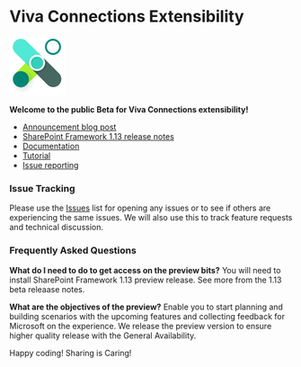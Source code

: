 # Viva Connections Extensibility

![Viva Connections logo](./assets/viva-connections.png)

**Welcome to the public Beta for Viva Connections extensibility!**

* [Announcement blog post](#)
* [SharePoint Framework 1.13 release notes](https://docs.microsoft.com/en-us/sharepoint/dev/spfx/release-1.13)
* [Documentation](https://docs.microsoft.com/en-us/sharepoint/dev/spfx/viva/overview-viva-connections)
* [Tutorial](https://docs.microsoft.com/en-us/sharepoint/dev/spfx/viva/get-started/build-first-sharepoint-adaptive-card-extension)
* [Issue reporting](https://github.com/microsoft/Viva-Connections-Extensibility-Beta/issues)


### Issue Tracking

Please use the [Issues](https://github.com/microsoft/Viva-Connections-Extensibility-Beta/issues) list for opening any
issues or to see if others are experiencing the same issues. We will also use this to track feature requests and technical
discussion.


### Frequently Asked Questions

**What do I need to do to get access on the preview bits?**
You will need to install SharePoint Framework 1.13 preview release. See more from the 1.13 beta releaase notes.

**What are the objectives of the preview?**
Enable you to start planning and building scenarios with the upcoming features and collecting feedback for Microsoft on the experience. We release the preview version to ensure higher quality release with the General Availability.

Happy coding! Sharing is Caring!

